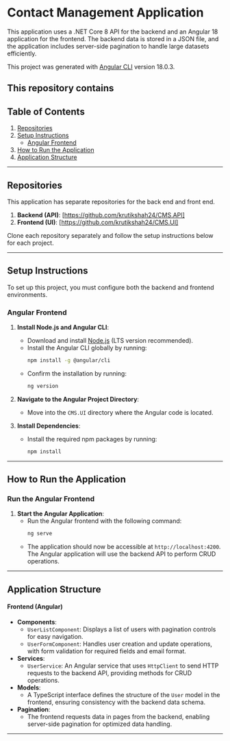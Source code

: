 # Contact Management Application

This application uses a .NET Core 8 API for the backend and an Angular 18 application for the frontend. The backend data is stored in a JSON file, and the application includes server-side pagination to handle large datasets efficiently.

This project was generated with [Angular CLI](https://github.com/angular/angular-cli) version 18.0.3.

This repository contains
---

## Table of Contents

1. [Repositories](#repositories)
2. [Setup Instructions](#setup-instructions)
   - [Angular Frontend](#angular-frontend)
3. [How to Run the Application](#how-to-run-the-application)
4. [Application Structure](#design-decisions-and-application-structure)

---

## Repositories

This application has separate repositories for the back end and front end.

1. **Backend (API)**: [https://github.com/krutikshah24/CMS.API]
2. **Frontend (UI)**: [https://github.com/krutikshah24/CMS.UI]

Clone each repository separately and follow the setup instructions below for each project.

---

## Setup Instructions

To set up this project, you must configure both the backend and frontend environments.

### Angular Frontend 

1. **Install Node.js and Angular CLI**:
   - Download and install [Node.js](https://nodejs.org/) (LTS version recommended).
   - Install the Angular CLI globally by running:
     ```bash
     npm install -g @angular/cli
     ```
   - Confirm the installation by running:
     ```bash
     ng version
     ```

2. **Navigate to the Angular Project Directory**:
   - Move into the `CMS.UI` directory where the Angular code is located.

3. **Install Dependencies**:
   - Install the required npm packages by running:
     ```bash
     npm install
     ```
---

## How to Run the Application

### Run the Angular Frontend

1. **Start the Angular Application**:
   - Run the Angular frontend with the following command:
     ```bash
     ng serve
     ```
   - The application should now be accessible at `http://localhost:4200`. The Angular application will use the backend API to perform CRUD operations.

---

## Application Structure

#### Frontend (Angular)

- **Components**:
   - `UserListComponent`: Displays a list of users with pagination controls for easy navigation.
   - `UserFormComponent`: Handles user creation and update operations, with form validation for required fields and email format.
- **Services**:
   - `UserService`: An Angular service that uses `HttpClient` to send HTTP requests to the backend API, providing methods for CRUD operations.
- **Models**:
   - A TypeScript interface defines the structure of the `User` model in the frontend, ensuring consistency with the backend data schema.
- **Pagination**:
   - The frontend requests data in pages from the backend, enabling server-side pagination for optimized data handling.

---

